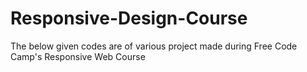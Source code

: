 # Responsive-Design-Course
The below given codes are of various project made during Free Code Camp's Responsive Web Course 
